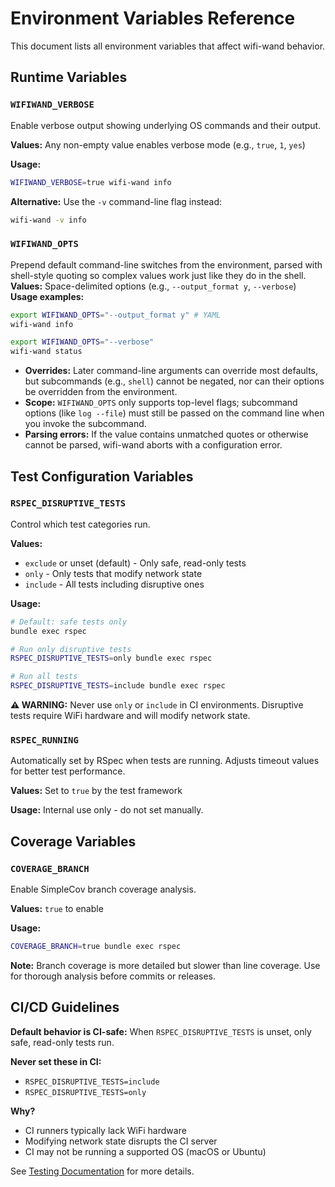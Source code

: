 # Environment Variables Reference

This document lists all environment variables that affect wifi-wand behavior.

## Runtime Variables

### `WIFIWAND_VERBOSE`

Enable verbose output showing underlying OS commands and their output.

**Values:** Any non-empty value enables verbose mode (e.g., `true`, `1`, `yes`)

**Usage:**
```bash
WIFIWAND_VERBOSE=true wifi-wand info
```

**Alternative:** Use the `-v` command-line flag instead:
```bash
wifi-wand -v info
```

### `WIFIWAND_OPTS`
Prepend default command-line switches from the environment, parsed with shell-style quoting so complex values work just like they do in the shell.
**Values:** Space-delimited options (e.g., `--output_format y`, `--verbose`)
**Usage examples:**
```bash
export WIFIWAND_OPTS="--output_format y" # YAML
wifi-wand info
```

```bash
export WIFIWAND_OPTS="--verbose"
wifi-wand status
```
- **Overrides:** Later command-line arguments can override most defaults, but subcommands (e.g., `shell`) cannot be negated, nor can their options be overridden from the environment.
- **Scope:** `WIFIWAND_OPTS` only supports top-level flags; subcommand options (like `log --file`) must still be passed on the command line when you invoke the subcommand.
- **Parsing errors:** If the value contains unmatched quotes or otherwise cannot be parsed, wifi-wand aborts with a configuration error.

## Test Configuration Variables

### `RSPEC_DISRUPTIVE_TESTS`

Control which test categories run.

**Values:**
- `exclude` or unset (default) - Only safe, read-only tests
- `only` - Only tests that modify network state
- `include` - All tests including disruptive ones

**Usage:**
```bash
# Default: safe tests only
bundle exec rspec

# Run only disruptive tests
RSPEC_DISRUPTIVE_TESTS=only bundle exec rspec

# Run all tests
RSPEC_DISRUPTIVE_TESTS=include bundle exec rspec
```

**⚠️ WARNING:** Never use `only` or `include` in CI environments. Disruptive tests require WiFi hardware and will modify network state.

### `RSPEC_RUNNING`

Automatically set by RSpec when tests are running. Adjusts timeout values for better test performance.

**Values:** Set to `true` by the test framework

**Usage:** Internal use only - do not set manually.

## Coverage Variables

### `COVERAGE_BRANCH`

Enable SimpleCov branch coverage analysis.

**Values:** `true` to enable

**Usage:**
```bash
COVERAGE_BRANCH=true bundle exec rspec
```

**Note:** Branch coverage is more detailed but slower than line coverage. Use for thorough analysis before commits or releases.

## CI/CD Guidelines

**Default behavior is CI-safe:** When `RSPEC_DISRUPTIVE_TESTS` is unset, only safe, read-only tests run.

**Never set these in CI:**
- `RSPEC_DISRUPTIVE_TESTS=include`
- `RSPEC_DISRUPTIVE_TESTS=only`

**Why?**
- CI runners typically lack WiFi hardware
- Modifying network state disrupts the CI server
- CI may not be running a supported OS (macOS or Ubuntu)

See [Testing Documentation](TESTING.md) for more details.
